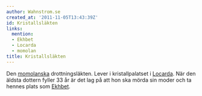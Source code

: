 ```yaml
---
author: Wahnstrom.se
created_at: '2011-11-05T13:43:39Z'
id: Kristallsläkten
links:
  mention:
  - Ekhbet
  - Locarda
  - momolan
title: Kristallsläkten
---
```


Den [momolanska] drottningsläkten. Lever i kristallpalatset i [Locarda]. När den äldsta dottern
fyller 33 år är det lag på att hon ska mörda sin moder och ta hennes plats som [Ekhbet].

  [momolanska]: momolan
  [Locarda]: Locarda
  [Ekhbet]: Ekhbet